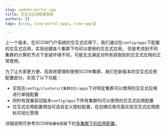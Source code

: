 ```yaml
---
slug: update-portal-app
title: 交互式应用配置更新
authors: []
tags: [scow, scow-portal-apps, scow-apps]

---
```


上一个版本，在SCOW门户系统的交互式应用下，我们通过在`config/apps`下配置的交互式应用，实现创建各个集群下均可以使用的交互式应用。
但是考虑到不同集群的计算机节点下安装环境不同，可能无法满足对所有获取到的交互式应用的正常使用。

为了让大家更方便、高效地管理和使用SCOW集群，我们在新版本的交互式应用配置部分，实现了以下功能：

- 实现在`config/clusters/{集群ID}/apps`下对特定集群可以使用的交互式应用进行单独配置
- 同时有效兼容旧版本`config/apps`下所有集群均可以使用的交互式应用配置
- 交互式应用配置增加可选自定义图标配置，在创建应用页面实现交互式应用图标可视化管理

详细说明可参考SCOW`部署和配置`下的[多集群下的应用配置](../docs/deploy/config/portal/apps/configure-cluster-apps.md)。
